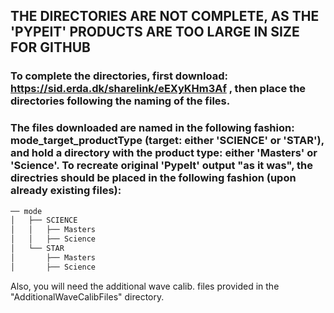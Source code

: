 ## THE DIRECTORIES ARE NOT COMPLETE, AS THE 'PYPEIT' PRODUCTS ARE TOO LARGE IN SIZE FOR GITHUB

### To complete the directories, first download: https://sid.erda.dk/sharelink/eEXyKHm3Af , then place the directories following the naming of the files. 

### The files downloaded are named in the following fashion: mode_target_productType (target: either 'SCIENCE' or 'STAR'), and hold a directory with the product type: either 'Masters' or 'Science'. To recreate original 'PypeIt' output "as it was", the directries should be placed in the following  fashion (upon already existing files): 


```bash
── mode 
│   ├── SCIENCE
│   │   ├── Masters
│   │   ├── Science
│   └── STAR
│       ├── Masters
│       ├── Science
```

Also, you will need the additional wave calib. files provided in the "AdditionalWaveCalibFiles" directory.
